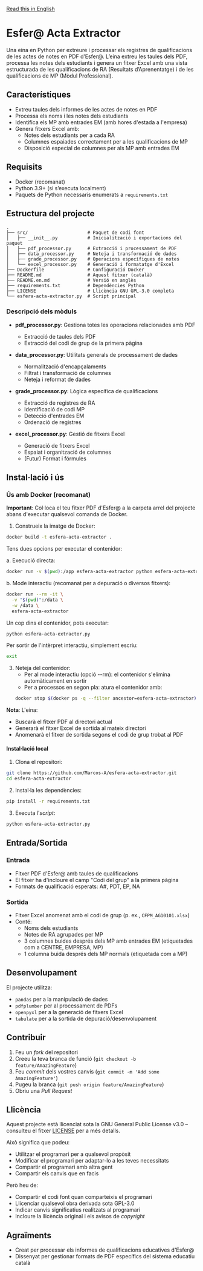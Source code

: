 [Read this in English](README.en.md)

# Esfer@ Acta Extractor

Una eina en Python per extreure i processar els registres de qualificacions de les actes de notes en PDF d’Esfer@. L’eina extreu les taules dels PDF, processa les notes dels estudiants i genera un fitxer Excel amb una vista estructurada de les qualificacions de RA (Resultats d’Aprenentatge) i de les qualificacions de MP (Mòdul Professional).

## Característiques

- Extreu taules dels informes de les actes de notes en PDF  
- Processa els noms i les notes dels estudiants  
- Identifica els MP amb entrades EM (amb hores d'estada a l'empresa)  
- Genera fitxers Excel amb:  
  - Notes dels estudiants per a cada RA  
  - Columnes espaiades correctament per a les qualificacions de MP  
  - Disposició especial de columnes per als MP amb entrades EM  

## Requisits

- Docker (recomanat)  
- Python 3.9+ (si s’executa localment)  
- Paquets de Python necessaris enumerats a `requirements.txt`  

## Estructura del projecte

```
.
├── src/                      # Paquet de codi font
│   ├── __init__.py           # Inicialització i exportacions del paquet
│   ├── pdf_processor.py      # Extracció i processament de PDF
│   ├── data_processor.py     # Neteja i transformació de dades
│   ├── grade_processor.py    # Operacions específiques de notes
│   └── excel_processor.py    # Generació i formatatge d'Excel
├── Dockerfile                # Configuració Docker
├── README.md                 # Aquest fitxer (català)
├── README.en.md              # Versió en anglès
├── requirements.txt          # Dependències Python
├── LICENSE                   # Llicència GNU GPL-3.0 completa
└── esfera-acta-extractor.py  # Script principal

```

### Descripció dels mòduls

- **pdf_processor.py**: Gestiona totes les operacions relacionades amb PDF  
  - Extracció de taules dels PDF  
  - Extracció del codi de grup de la primera pàgina  

- **data_processor.py**: Utilitats generals de processament de dades  
  - Normalització d'encapçalaments  
  - Filtrat i transformació de columnes  
  - Neteja i reformat de dades  

- **grade_processor.py**: Lògica específica de qualificacions  
  - Extracció de registres de RA  
  - Identificació de codi MP  
  - Detecció d'entrades EM  
  - Ordenació de registres  

- **excel_processor.py**: Gestió de fitxers Excel  
  - Generació de fitxers Excel  
  - Espaiat i organització de columnes  
  - (Futur) Format i fórmules  

## Instal·lació i ús

### Ús amb Docker (recomanat)

**Important**: Col·loca el teu fitxer PDF d'Esfer@ a la carpeta arrel del projecte abans d'executar qualsevol comanda de Docker.

1. Construeix la imatge de Docker:
```bash
docker build -t esfera-acta-extractor .
```

Tens dues opcions per executar el contenidor:

   a. Execució directa:
   ```bash
   docker run -v $(pwd):/app esfera-acta-extractor python esfera-acta-extractor.py
   ```

   b. Mode interactiu (recomanat per a depuració o diversos fitxers):
   ```bash
   docker run --rm -it \
     -v "$(pwd)":/data \
     -w /data \
     esfera-acta-extractor
   ```
   Un cop dins el contenidor, pots executar:
   ```bash
   python esfera-acta-extractor.py
   ```
   Per sortir de l'intèrpret interactiu, simplement escriu:
   ```bash
   exit
   ```

3. Neteja del contenidor:
   - Per al mode interactiu (opció --rm): el contenidor s'elimina automàticament en sortir
   - Per a processos en segon pla: atura el contenidor amb:
   ```bash
   docker stop $(docker ps -q --filter ancestor=esfera-acta-extractor)
   ```

**Nota**: L'eina:
- Buscarà el fitxer PDF al directori actual
- Generarà el fitxer Excel de sortida al mateix directori
- Anomenarà el fitxer de sortida segons el codi de grup trobat al PDF

#### Instal·lació local

1. Clona el repositori:
```bash
git clone https://github.com/Marcos-A/esfera-acta-extractor.git
cd esfera-acta-extractor
```

2. Instal·la les dependències:
```bash
pip install -r requirements.txt
```

3. Executa l'_script_:
```bash
python esfera-acta-extractor.py
```

## Entrada/Sortida

### Entrada
- Fitxer PDF d'Esfer@ amb taules de qualificacions
- El fitxer ha d'incloure el camp "Codi del grup" a la primera pàgina
- Formats de qualificació esperats: A#, PDT, EP, NA

### Sortida
- Fitxer Excel anomenat amb el codi de grup (p. ex., `CFPM_AG10101.xlsx`)
- Conté:
  - Noms dels estudiants
  - Notes de RA agrupades per MP
  - 3 columnes buides després dels MP amb entrades EM (etiquetades com a CENTRE, EMPRESA, MP)
  - 1 columna buida després dels MP normals (etiquetada com a MP)

## Desenvolupament

El projecte utilitza:
- `pandas` per a la manipulació de dades
- `pdfplumber` per al processament de PDFs
- `openpyxl` per a la generació de fitxers Excel
- `tabulate` per a la sortida de depuració/desenvolupament

## Contribuir

1. Feu un _fork_ del repositori
2. Creeu la teva branca de funció (`git checkout -b feature/AmazingFeature`)
3. Feu _commit_ dels vostres canvis (`git commit -m 'Add some AmazingFeature'`)
4. Pugeu la branca (`git push origin feature/AmazingFeature`)
5. Obriu una _Pull Request_

## Llicència

Aquest projecte està llicenciat sota la GNU General Public License v3.0 – consulteu el fitxer [LICENSE](LICENSE) per a més detalls.

Això significa que podeu:
- Utilitzar el programari per a qualsevol propòsit
- Modificar el programari per adaptar-lo a les teves necessitats
- Compartir el programari amb altra gent
- Compartir els canvis que en facis

Però heu de:
- Compartir el codi font quan comparteixis el programari
- Llicenciar qualsevol obra derivada sota GPL-3.0
- Indicar canvis significatius realitzats al programari
- Incloure la llicència original i els avisos de _copyright_

## Agraïments

- Creat per processar els informes de qualificacions educatives d'Esfer@
- Dissenyat per gestionar formats de PDF específics del sistema educatiu català
